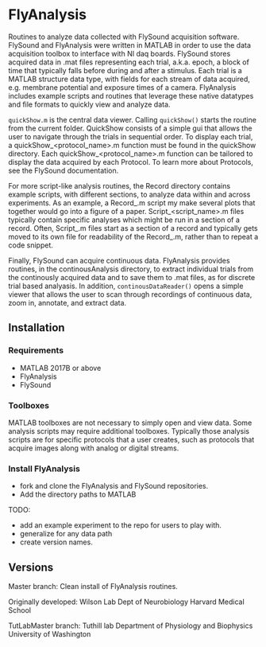 # FlyAnalysis

Routines to analyze data collected with FlySound acquisition software. FlySound and FlyAnalysis were written in MATLAB in order to use the data acquisition toolbox to interface with NI daq boards. FlySound stores acquired data in .mat files representing each trial, a.k.a. epoch, a block of time that typically falls before during and after a stimulus. Each trial is a MATLAB structure data type, with fields for each stream of data acquired, e.g. membrane potential and exposure times of a camera. FlyAnalysis includes example scripts and routines that leverage these native datatypes and file formats to quickly view and analyze data.

`quickShow.m` is the central data viewer. Calling `quickShow()` starts the routine from the current folder. QuickShow consists of a simple gui that allows the user to navigate through the trials in sequential order. To display each trial, a quickShow_<protocol_name>.m function must be found in the quickShow directory. Each quickShow_<protocol_name>.m function can be tailored to display the data acquired by each Protocol. To learn more about Protocols, see the FlySound documentation.

For more script-like analysis routines, the Record directory contains example scripts, with different sections, to analyze data within and across experiments. As an example, a Record_<name>.m script my make several plots that together would go into a figure of a paper. Script_<script_name>.m files typically contain specific analyses which might be run in a section of a record. Often, Script_<name>.m files start as a section of a record and typically gets moved to its own file for readability of the Record_<name>.m, rather than to repeat a code snippet.

Finally, FlySound can acquire continuous data. FlyAnalysis provides routines, in the continousAnalysis directory, to extract individual trials from the continously acquired data and to save them to .mat files, as for discrete trial based analyasis. In addition, `continousDataReader()` opens a simple viewer that allows the user to scan through recordings of continuous data, zoom in, annotate, and extract data.

## Installation

### Requirements
 - MATLAB 2017B or above
 - FlyAnalysis
 - FlySound

### Toolboxes

MATLAB toolboxes are not necessary to simply open and view data. Some analysis scripts may require additional toolboxes. Typically those analysis scripts are for specific protocols that a user creates, such as protocols that acquire images along with analog or digital streams. 

### Install FlyAnalysis
 - fork and clone the FlyAnalysis and FlySound repositories. 
 - Add the directory paths to MATLAB

TODO:
 - add an example experiment to the repo for users to play with.
 - generalize for any data path
 - create version names.

## Versions
Master branch:
Clean install of FlyAnalysis routines.

Originally developed:
Wilson Lab
Dept of Neurobiology
Harvard Medical School

TutLabMaster branch:
Tuthill lab 
Department of Physiology and Biophysics
University of Washington


